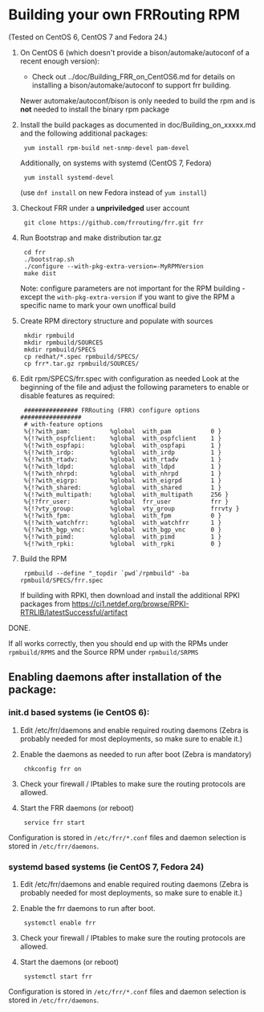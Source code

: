 Building your own FRRouting RPM
======================================
(Tested on CentOS 6, CentOS 7 and Fedora 24.)

1. On CentOS 6 (which doesn't provide a bison/automake/autoconf of a recent enough version):
    - Check out ../doc/Building_FRR_on_CentOS6.md for details on installing
    a bison/automake/autoconf to support frr building.

    Newer automake/autoconf/bison is only needed to build the rpm and is
    **not** needed to install the binary rpm package

2. Install the build packages as documented in doc/Building_on_xxxxx.md 
   and the following additional packages:

        yum install rpm-build net-snmp-devel pam-devel

    Additionally, on systems with systemd (CentOS 7, Fedora)

        yum install systemd-devel

    (use `dnf install` on new Fedora instead of `yum install`)

3. Checkout FRR under a **unpriviledged** user account

        git clone https://github.com/frrouting/frr.git frr

4. Run Bootstrap and make distribution tar.gz

        cd frr
        ./bootstrap.sh
        ./configure --with-pkg-extra-version=-MyRPMVersion
        make dist
            
    Note: configure parameters are not important for the RPM building - except the `with-pkg-extra-version` if you want to give the RPM a specific name to
    mark your own unoffical build

5. Create RPM directory structure and populate with sources

        mkdir rpmbuild
        mkdir rpmbuild/SOURCES
        mkdir rpmbuild/SPECS
        cp redhat/*.spec rpmbuild/SPECS/
        cp frr*.tar.gz rpmbuild/SOURCES/

6. Edit rpm/SPECS/frr.spec with configuration as needed
    Look at the beginning of the file and adjust the following parameters to enable or disable features as required:
    
        ############### FRRouting (FRR) configure options #################
        # with-feature options
        %{!?with_pam:           %global  with_pam           0 }
        %{!?with_ospfclient:    %global  with_ospfclient    1 }
        %{!?with_ospfapi:       %global  with_ospfapi       1 }
        %{!?with_irdp:          %global  with_irdp          1 }
        %{!?with_rtadv:         %global  with_rtadv         1 }
        %{!?with_ldpd:          %global  with_ldpd          1 }
        %{!?with_nhrpd:         %global  with_nhrpd         1 }
        %{!?with_eigrp:         %global  with_eigrpd        1 }
        %{!?with_shared:        %global  with_shared        1 }
        %{!?with_multipath:     %global  with_multipath     256 }
        %{!?frr_user:           %global  frr_user           frr }
        %{!?vty_group:          %global  vty_group          frrvty }
        %{!?with_fpm:           %global  with_fpm           0 }
        %{!?with_watchfrr:      %global  with_watchfrr      1 }
        %{!?with_bgp_vnc:       %global  with_bgp_vnc       0 }
        %{!?with_pimd:          %global  with_pimd          1 }
        %{!?with_rpki:          %global  with_rpki          0 }

7. Build the RPM

        rpmbuild --define "_topdir `pwd`/rpmbuild" -ba rpmbuild/SPECS/frr.spec

   If building with RPKI, then download and install the additional RPKI
   packages from
        https://ci1.netdef.org/browse/RPKI-RTRLIB/latestSuccessful/artifact

DONE.

If all works correctly, then you should end up with the RPMs under 
`rpmbuild/RPMS` and the Source RPM under `rpmbuild/SRPMS`


Enabling daemons after installation of the package:
---------------------------------------------------

### init.d based systems (ie CentOS 6):

1. Edit /etc/frr/daemons and enable required routing daemons (Zebra is probably needed for most deployments, so make sure to enable it.)

2. Enable the daemons as needed to run after boot (Zebra is mandatory)
    
        chkconfig frr on

3. Check your firewall / IPtables to make sure the routing protocols are
allowed.
        
5. Start the FRR daemons (or reboot)

        service frr start
            
Configuration is stored in `/etc/frr/*.conf` files and daemon selection is stored in `/etc/frr/daemons`.


### systemd based systems (ie CentOS 7, Fedora 24)

1. Edit /etc/frr/daemons and enable required routing daemons (Zebra is probably needed for most deployments, so make sure to enable it.)
 
2. Enable the frr daemons to run after boot.
    
        systemctl enable frr

2. Check your firewall / IPtables to make sure the routing protocols are
allowed.
        
3. Start the daemons (or reboot)

        systemctl start frr
            
Configuration is stored in `/etc/frr/*.conf` files and daemon selection is stored in `/etc/frr/daemons`.

